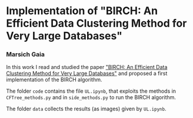 # Implementation of "BIRCH: An Efficient Data Clustering Method for Very Large Databases"
### Marsich Gaia
In this work I read and studied the paper ["BIRCH: An Efficient Data Clustering Method for Very Large Databases"](https://github.com/gmarsich/BIRCH/blob/main/BIRCH_clustering.pdf) and proposed a first implementation of the BIRCH algorithm.

The folder `code` contains the file `UL.ipynb`, that exploits the methods in `CFTree_methods.py` and in `side_methods.py` to run the BIRCH algorithm.

The folder `data` collects the results (as images) given by `UL.ipynb`.
